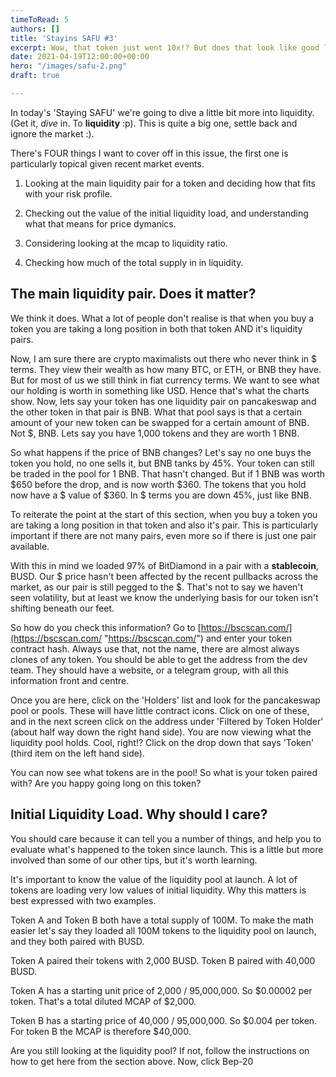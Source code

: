 ```yaml
---
timeToRead: 5
authors: []
title: 'Stayins SAFU #3'
excerpt: Wow, that token just went 10x!? But does that look like good liquidity?
date: 2021-04-19T12:00:00+00:00
hero: "/images/safu-2.png"
draft: true

---
```

In today's 'Staying SAFU' we're going to dive a little bit more into liquidity. (Get it, _dive_ in. To **liquidity** :p). This is quite a big one, settle back and ignore the market :).

There's FOUR things I want to cover off in this issue, the first one is particularly topical given recent market events.

1) Looking at the main liquidity pair for a token and deciding how that fits with your risk profile. 

2) Checking out the value of the initial liquidity load, and understanding what that means for price dymanics.

3) Considering looking at the mcap to liquidity ratio.

4) Checking how much of the total supply in in liquidity.

## The main liquidity pair. Does it matter?

We think it does. What a lot of people don't realise is that when you buy a token you are taking a long position in both that token AND it's liquidity pairs. 

Now, I am sure there are crypto maximalists out there who never think in $ terms. They view their wealth as how many BTC, or ETH, or BNB they have. But for most of us we still think in fiat currency terms. We want to see what our holding is worth in something like USD. Hence that's what the charts show. Now, lets say your token has one liquidity pair on pancakeswap and the other token in that pair is BNB. What that pool says is that a certain amount of your new token can be swapped for a certain amount of BNB. Not $, BNB. Lets say you have 1,000 tokens and they are worth 1 BNB.

So what happens if the price of BNB changes? Let's say no one buys the token you hold, no one sells it, but BNB tanks by 45%. Your token can still be traded in the pool for 1 BNB. That hasn't changed. But if 1 BNB was worth $650 before the drop, and is now worth $360. The tokens that you hold now have a $ value of $360. In $ terms you are down 45%, just like BNB.

To reiterate the point at the start of this section, when you buy a token you are taking a long position in that token and also it's pair. This is particularly important if there are not many pairs, even more so if there is just one pair available.

With this in mind we loaded 97% of BitDiamond in a pair with a **stablecoin**, BUSD. Our $ price hasn't been affected by the recent pullbacks across the market, as our pair is still pegged to the $. That's not to say we haven't seen volatility, but at least we know the underlying basis for our token isn't shifting beneath our feet.

So how do you check this information? Go to [https://bscscan.com/](https://bscscan.com/ "https://bscscan.com/") and enter your token contract hash. Always use that, not the name, there are almost always clones of any token. You should be able to get the address from the dev team. They should have a website, or a telegram group, with all this information front and centre.

Once you are here, click on the 'Holders' list and look for the pancakeswap pool or pools. These will have little contract icons. Click on one of these, and in the next screen click on the address under 'Filtered by Token Holder' (about half way down the right hand side). You are now viewing what the liquidity pool holds. Cool, right!? Click on the drop down that says 'Token' (third item on the left hand side).

You can now see what tokens are in the pool! So what is your token paired with? Are you happy going long on this token?

## Initial Liquidity Load. Why should I care?

You should care because it can tell you a number of things, and help you to evaluate what's happened to the token since launch. This is a little but more involved than some of our other tips, but it's worth learning. 

It's important to know the value of the liquidity pool at launch. A lot of tokens are loading very low values of initial liquidity. Why this matters is best expressed with two examples.

Token A and Token B both have a total supply of 100M. To make the math easier let's say they loaded all 100M tokens to the liquidity pool on launch, and they both paired with BUSD. 

Token A paired their tokens with 2,000 BUSD. Token B paired with 40,000 BUSD.

Token A has a starting unit price of 2,000 / 95,000,000. So $0.00002 per token. That's a total diluted MCAP of $2,000. 

Token B has a starting price of 40,000 / 95,000,000. So $0.004 per token. For token B the MCAP is therefore $40,000.

Are you still looking at the liquidity pool? If not, follow the instructions on how to get here from the section above. Now, click Bep-20